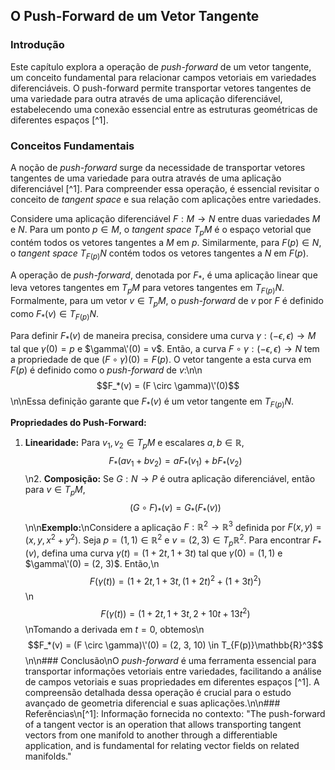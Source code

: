 ## O Push-Forward de um Vetor Tangente

### Introdução
Este capítulo explora a operação de *push-forward* de um vetor tangente, um conceito fundamental para relacionar campos vetoriais em variedades diferenciáveis. O push-forward permite transportar vetores tangentes de uma variedade para outra através de uma aplicação diferenciável, estabelecendo uma conexão essencial entre as estruturas geométricas de diferentes espaços [^1].

### Conceitos Fundamentais

A noção de *push-forward* surge da necessidade de transportar vetores tangentes de uma variedade para outra através de uma aplicação diferenciável [^1]. Para compreender essa operação, é essencial revisitar o conceito de *tangent space* e sua relação com aplicações entre variedades.

Considere uma aplicação diferenciável $F: M \rightarrow N$ entre duas variedades $M$ e $N$. Para um ponto $p \in M$, o *tangent space* $T_pM$ é o espaço vetorial que contém todos os vetores tangentes a $M$ em $p$. Similarmente, para $F(p) \in N$, o *tangent space* $T_{F(p)}N$ contém todos os vetores tangentes a $N$ em $F(p)$.

A operação de *push-forward*, denotada por $F_*$, é uma aplicação linear que leva vetores tangentes em $T_pM$ para vetores tangentes em $T_{F(p)}N$. Formalmente, para um vetor $v \in T_pM$, o *push-forward* de $v$ por $F$ é definido como $F_*(v) \in T_{F(p)}N$.

Para definir $F_*(v)$ de maneira precisa, considere uma curva $\gamma: (-\epsilon, \epsilon) \rightarrow M$ tal que $\gamma(0) = p$ e $\gamma\'(0) = v$. Então, a curva $F \circ \gamma: (-\epsilon, \epsilon) \rightarrow N$ tem a propriedade de que $(F \circ \gamma)(0) = F(p)$. O vetor tangente a esta curva em $F(p)$ é definido como o *push-forward* de $v$:\n\n$$F_*(v) = (F \circ \gamma)\'(0)$$\n\nEssa definição garante que $F_*(v)$ é um vetor tangente em $T_{F(p)}N$.

**Propriedades do Push-Forward:**
1. **Linearidade:** Para $v_1, v_2 \in T_pM$ e escalares $a, b \in \mathbb{R}$,
$$F_*(a v_1 + b v_2) = a F_*(v_1) + b F_*(v_2)$$\n2. **Composição:** Se $G: N \rightarrow P$ é outra aplicação diferenciável, então para $v \in T_pM$,
$$(G \circ F)_*(v) = G_*(F_*(v))$$\n\n**Exemplo:**\nConsidere a aplicação $F: \mathbb{R}^2 \rightarrow \mathbb{R}^3$ definida por $F(x, y) = (x, y, x^2 + y^2)$. Seja $p = (1, 1) \in \mathbb{R}^2$ e $v = (2, 3) \in T_p\mathbb{R}^2$. Para encontrar $F_*(v)$, defina uma curva $\gamma(t) = (1 + 2t, 1 + 3t)$ tal que $\gamma(0) = (1, 1)$ e $\gamma\'(0) = (2, 3)$. Então,\n$$F(\gamma(t)) = (1 + 2t, 1 + 3t, (1 + 2t)^2 + (1 + 3t)^2)$$\n$$F(\gamma(t)) = (1 + 2t, 1 + 3t, 2 + 10t + 13t^2)$$\nTomando a derivada em $t = 0$, obtemos\n$$F_*(v) = (F \circ \gamma)\'(0) = (2, 3, 10) \in T_{F(p)}\mathbb{R}^3$$\n\n### Conclusão\nO *push-forward* é uma ferramenta essencial para transportar informações vetoriais entre variedades, facilitando a análise de campos vetoriais e suas propriedades em diferentes espaços [^1]. A compreensão detalhada dessa operação é crucial para o estudo avançado de geometria diferencial e suas aplicações.\n\n### Referências\n[^1]: Informação fornecida no contexto: "The push-forward of a tangent vector is an operation that allows transporting tangent vectors from one manifold to another through a differentiable application, and is fundamental for relating vector fields on related manifolds."

<!-- END -->